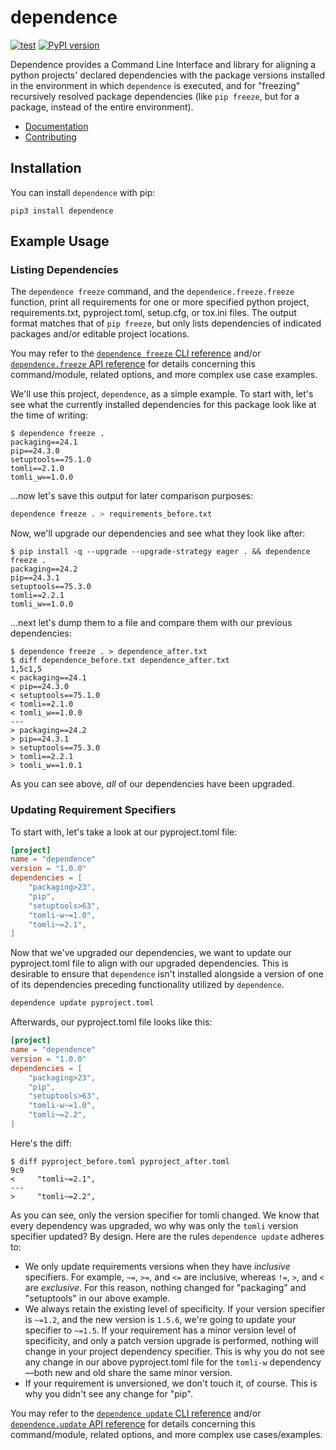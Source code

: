 # dependence

[![test](https://github.com/enorganic/dependence/actions/workflows/test.yml/badge.svg?branch=main)](https://github.com/enorganic/dependence/actions/workflows/test.yml)
[![PyPI version](https://badge.fury.io/py/dependence.svg?icon=si%3Apython)](https://badge.fury.io/py/dependence)

Dependence provides a Command Line Interface and library for aligning
a python projects' declared dependencies with the package versions
installed in the environment in which `dependence` is executed, and for
"freezing" recursively resolved package dependencies (like `pip freeze`, but
for a package, instead of the entire environment).

- [Documentation](https://enorganic.github.io/dependence/)
- [Contributing](https://enorganic.github.io/dependence/contributing)

## Installation

You can install `dependence` with pip:

```shell
pip3 install dependence
```

## Example Usage

### Listing Dependencies

The `dependence freeze` command, and the `dependence.freeze.freeze` function,
print all requirements for one or more specified python project,
requirements.txt, pyproject.toml, setup.cfg, or tox.ini files. The output
format matches that of `pip freeze`, but only lists dependencies of indicated
packages and/or editable project locations.

You may refer to the [`dependence freeze` CLI reference](https://dependence.enorganic.org/cli.md#dependence-freeze)
and/or [`dependence.freeze` API reference](https://dependence.enorganic.org/api/freeze.md) for details
concerning this command/module, related options, and more complex use case
examples.

We'll use this project, `dependence`, as a simple example. To start with, let's
see what the currently installed dependencies for this package look like
at the time of writing:

```console
$ dependence freeze .
packaging==24.1
pip==24.3.0
setuptools==75.1.0
tomli==2.1.0
tomli_w==1.0.0
```

...now let's save this output for later comparison purposes:

```bash
dependence freeze . > requirements_before.txt
```

Now, we'll upgrade our dependencies and see what they look like after:

```console
$ pip install -q --upgrade --upgrade-strategy eager . && dependence freeze .
packaging==24.2
pip==24.3.1
setuptools==75.3.0
tomli==2.2.1
tomli_w==1.0.0
```

...next let's dump them to a file and compare them with our previous
dependencies:

```console
$ dependence freeze . > dependence_after.txt
$ diff dependence_before.txt dependence_after.txt
1,5c1,5
< packaging==24.1
< pip==24.3.0
< setuptools==75.1.0
< tomli==2.1.0
< tomli_w==1.0.0
---
> packaging==24.2
> pip==24.3.1
> setuptools==75.3.0
> tomli==2.2.1
> tomli_w==1.0.1
```

As you can see above, *all* of our dependencies have been upgraded.

### Updating Requirement Specifiers

To start with, let's take a look at our pyproject.toml file:

```toml
[project]
name = "dependence"
version = "1.0.0"
dependencies = [
    "packaging>23",
    "pip",
    "setuptools>63",
    "tomli-w~=1.0",
    "tomli~=2.1",
]
```

Now that we've upgraded our dependencies, we want to update our
pyproject.toml file to align with our upgraded dependencies. This is desirable
to ensure that `dependence` isn't installed alongside a version of one of its
dependencies preceding functionality utilized by `dependence`.

```bash
dependence update pyproject.toml
```

Afterwards, our pyproject.toml file looks like this:

```toml
[project]
name = "dependence"
version = "1.0.0"
dependencies = [
    "packaging>23",
    "pip",
    "setuptools>63",
    "tomli-w~=1.0",
    "tomli~=2.2",
]
```

Here's the diff:

```console
$ diff pyproject_before.toml pyproject_after.toml
9c9
<     "tomli~=2.1",
---
>     "tomli~=2.2",
```

As you can see, only the version specifier for tomli changed. We know that
every dependency was upgraded, wo why was only the `tomli` version specifier
updated? By design. Here are the rules `dependence update` adheres to:

-   We only update requirements versions when they have *inclusive* specifiers.
    For example, `~=`, `>=`, and `<=` are inclusive, whereas `!=`, `>`, and
    `<` are *exclusive*. For this reason, nothing changed for
    "packaging" and "setuptools" in our above example.
-   We always retain the existing level of specificity. If your version
    specifier is `~=1.2`, and the new version is `1.5.6`, we're going to
    update your specifier to `~=1.5`. If your requirement has a minor version
    level of specificity, and only a patch version upgrade is performed,
    nothing will change in your project dependency specifier. This is why
    you do not see any change in our above pyproject.toml file for the
    `tomli-w` dependency—both new and old share the same minor version.
-   If your requirement is unversioned, we don't touch it, of course. This is
    why you didn't see any change for "pip".

You may refer to the [`dependence update` CLI reference](https://dependence.enorganic.org/cli.md#dependence-update)
and/or [`dependence.update` API reference](https://dependence.enorganic.org/api/update.md) for details
concerning this command/module, related options, and more complex use
cases/examples.
